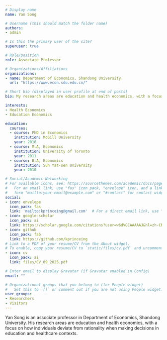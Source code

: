 ```yaml
---
# Display name
name: Yan Song

# Username (this should match the folder name)
authors:
- admin

# Is this the primary user of the site?
superuser: true

# Role/position
role: Associate Professor

# Organizations/Affiliations
organizations:
- name: Department of Economics, Shandong University.
  url: "https://www.econ.sdu.edu.cn/"

# Short bio (displayed in user profile at end of posts)
bio: My research areas are education and health economics, with a focus on how individuals deviate from rationality when making decisions in education and healthcare contexts.

interests:
- Health Economics
- Education Economics

education:
  courses:
  - course: PhD in Economics
    institution: McGill University
    year: 2016
  - course: M.A, Economics
    institution: University of Toronto
    year: 2011
  - course: B.A, Economics
    institution: Sun Yat-sen University
    year: 2010

# Social/Academic Networking
# For available icons, see: https://sourcethemes.com/academic/docs/page-builder/#icons
#   For an email link, use "fas" icon pack, "envelope" icon, and a link in the
#   form "mailto:your-email@example.com" or "#contact" for contact widget.
social:
- icon: envelope
  icon_pack: fas
  link: 'mailto:kprinceing@gmail.com'  # For a direct email link, use "mailto:test@example.org".
- icon: google-scholar
  icon_pack: ai
  link: https://scholar.google.com/citations?user=w6dVGCAAAAAJ&hl=zh-CN
- icon: github
  icon_pack: fab
  link: https://github.com/kprinceing
# Link to a PDF of your resume/CV from the About widget.
# To enable, copy your resume/CV to `static/files/cv.pdf` and uncomment the lines below.
- icon: cv
  icon_pack: ai
  link: files/CV_09_2025.pdf

# Enter email to display Gravatar (if Gravatar enabled in Config)
email: ""

# Organizational groups that you belong to (for People widget)
#   Set this to `[]` or comment out if you are not using People widget.
user_groups:
- Researchers
- Visitors
---
```


Yan Song is an associate professor in Department of Economics, Shandong University. His research areas are education and health economics, with a focus on how individuals deviate from rationality when making decisions in education and healthcare contexts.
